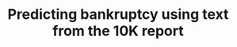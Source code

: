 ---
layout: page
title: Predicting bankruptcy using text from the 10K report
description: Bankruptcy Prediction using MD&A and Auditor's Opinio
img: /assets/img/demo_bpmao.jpg
importance: 1
category: Demos
redirect: http://143.233.226.57:9001/
---